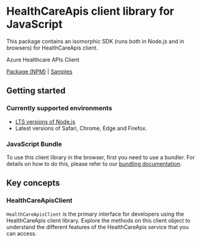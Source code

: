 # HealthCareApis client library for JavaScript

This package contains an isomorphic SDK (runs both in Node.js and in browsers) for HealthCareApis client.

Azure Healthcare APIs Client

[Package (NPM)](https://www.npmjs.com/package/@msinternal/healthcareapis) |
[Samples](https://github.com/Azure-Samples/azure-samples-js-management)

## Getting started

### Currently supported environments

- [LTS versions of Node.js](https://nodejs.org/about/releases/)
- Latest versions of Safari, Chrome, Edge and Firefox.





### JavaScript Bundle
To use this client library in the browser, first you need to use a bundler. For details on how to do this, please refer to our [bundling documentation](https://aka.ms/AzureSDKBundling).

## Key concepts

### HealthCareApisClient

`HealthCareApisClient` is the primary interface for developers using the HealthCareApis client library. Explore the methods on this client object to understand the different features of the HealthCareApis service that you can access.

